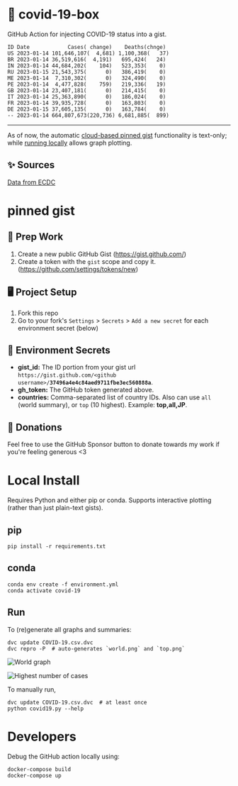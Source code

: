 # 🏥 covid-19-box

GitHub Action for injecting COVID-19 status into a gist.

```
ID Date            Cases( change)    Deaths(chnge)
US 2023-01-14 101,646,107(  4,681) 1,100,368(   37)
BR 2023-01-14 36,519,616(  4,191)   695,424(   24)
IN 2023-01-14 44,684,202(    104)   523,353(    0)
RU 2023-01-15 21,543,375(      0)   386,419(    0)
ME 2023-01-14  7,310,302(      0)   324,490(    0)
PE 2023-01-14  4,477,828(    759)   219,336(   19)
GB 2023-01-14 23,407,181(      0)   214,415(    0)
IT 2023-01-14 25,363,890(      0)   186,024(    0)
FR 2023-01-14 39,935,728(      0)   163,803(    0)
DE 2023-01-15 37,605,135(      0)   163,784(    0)
-- 2023-01-14 664,807,673(220,736) 6,681,885(  899)
```

---

As of now, the automatic [cloud-based pinned gist](#pinned-gist) functionality is text-only;
while [running locally](#local-install) allows graph plotting.

## ✨ Sources

[Data from ECDC](https://www.ecdc.europa.eu/en/publications-data/download-todays-data-geographic-distribution-covid-19-cases-worldwide)

# pinned gist

## 🎒 Prep Work
1. Create a new public GitHub Gist (https://gist.github.com/)
1. Create a token with the `gist` scope and copy it. (https://github.com/settings/tokens/new)

## 🖥 Project Setup
1. Fork this repo
1. Go to your fork's `Settings` > `Secrets` > `Add a new secret` for each environment secret (below)

## 🤫 Environment Secrets
- **gist_id:** The ID portion from your gist url `https://gist.github.com/<github username>/`**`37496a4e4c84aed9711fbe3ec560888a`**.
- **gh_token:** The GitHub token generated above.
- **countries:** Comma-separated list of country IDs. Also can use `all` (world summary), or `top` (10 highest). Example: **top,all,JP**.

## 💸 Donations

Feel free to use the GitHub Sponsor button to donate towards my work if you're feeling generous <3

# Local Install

Requires Python and either pip or conda. Supports interactive plotting (rather than just plain-text gists).

## pip

```
pip install -r requirements.txt
```

## conda

```
conda env create -f environment.yml
conda activate covid-19
```

## Run

To (re)generate all graphs and summaries:

```
dvc update COVID-19.csv.dvc
dvc repro -P  # auto-generates `world.png` and `top.png`
```

![World graph](world.png)

![Highest number of cases](top.png)

To manually run,

```
dvc update COVID-19.csv.dvc  # at least once
python covid19.py --help
```

# Developers

Debug the GitHub action locally using:

```
docker-compose build
docker-compose up
```
